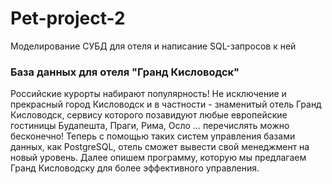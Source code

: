 # Pet-project-2
Моделирование СУБД для отеля и написание SQL-запросов к ней
### База данных для отеля "Гранд Кисловодск"

Российские курорты набирают популярность! Не исключение и прекрасный город Кисловодск и в частности - знаменитый отель Гранд Кисловодск, сервису которого позавидуют любые европейские гостиницы Будапешта, Праги, Рима, Осло … перечислять можно бесконечно! 
Теперь с помощью таких систем управления базами данных, как PostgreSQL, отель сможет вывести свой менеджмент на новый уровень.
Далее опишем программу, которую мы предлагаем Гранд Кисловодску для более эффективного управления.
